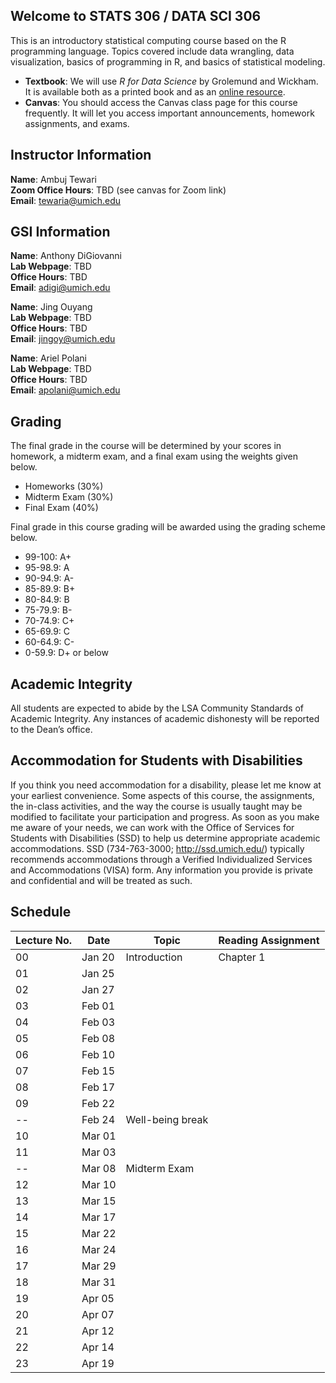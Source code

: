 ## Welcome to STATS 306 / DATA SCI 306

This is an introductory statistical computing course based on the R programming language. Topics covered include data wrangling, data visualization, basics of programming in R, and basics of statistical modeling.

- **Textbook**: We will use _R for Data Science_ by Grolemund and Wickham. It is available both as a printed book and as an [online resource](https://r4ds.had.co.nz/).
- **Canvas**: You should access the Canvas class page for this course frequently. It will let you access important announcements, homework assignments, and exams.

## Instructor Information

**Name**: Ambuj Tewari  
**Zoom Office Hours**: TBD (see canvas for Zoom link)  
**Email**: [tewaria@umich.edu](mailto:tewaria@umich.edu)

## GSI Information

**Name**: Anthony DiGiovanni  
**Lab Webpage**: TBD  
**Office Hours**: TBD  
**Email**: [adigi@umich.edu](mailto:adigi@umich.edu)

**Name**: Jing Ouyang  
**Lab Webpage**: TBD  
**Office Hours**: TBD  
**Email**: [jingoy@umich.edu](mailto:jingoy@umich.edu)

**Name**: Ariel Polani  
**Lab Webpage**: TBD  
**Office Hours**: TBD  
**Email**: [apolani@umich.edu](mailto:apolani@umich.edu)

## Grading

The final grade in the course will be determined by your scores in homework, a midterm exam, and a final exam using the weights given below.

- Homeworks (30%)
- Midterm Exam (30%)
- Final Exam (40%)

Final grade in this course grading will be awarded using the grading scheme below.
- 99-100: A+
- 95-98.9: A
- 90-94.9: A-
- 85-89.9: B+
- 80-84.9: B
- 75-79.9: B-
- 70-74.9: C+
- 65-69.9: C
- 60-64.9: C-
- 0-59.9: D+ or below

## Academic Integrity
All students are expected to abide by the LSA Community Standards of Academic Integrity. Any instances of academic dishonesty will be reported to the Dean’s office.

## Accommodation for Students with Disabilities

If you think you need accommodation for a disability, please let me know at your earliest convenience. Some aspects of this course, the assignments, the in-class activities, and the way the course is usually taught may be modified to facilitate your participation and progress. As soon as you make me aware of your needs, we can work with the Office of Services for Students with Disabilities (SSD) to help us determine appropriate academic accommodations. SSD (734-763-3000; http://ssd.umich.edu/) typically recommends accommodations through a Verified Individualized Services and Accommodations (VISA) form. Any information you provide is private and confidential and will be treated as such.

## Schedule

Lecture No. | Date | Topic | Reading Assignment
--- | --- | --- | ---
00 | Jan 20 | Introduction | Chapter 1
01 | Jan 25 |  | 
02 | Jan 27 |  | 
03 | Feb 01 |  | 
04 | Feb 03 |  | 
05 | Feb 08 |  | 
06 | Feb 10 |  | 
07 | Feb 15 |  | 
08 | Feb 17 |  | 
09 | Feb 22 |  | 
-- | Feb 24 | Well-being break | 
10 | Mar 01 |  | 
11 | Mar 03 |  | 
-- | Mar 08 | Midterm Exam | 
12 | Mar 10 |  | 
13 | Mar 15 |  | 
14 | Mar 17 |  | 
15 | Mar 22 |  | 
16 | Mar 24 |  | 
17 | Mar 29 |  | 
18 | Mar 31 |  | 
19 | Apr 05 |  | 
20 | Apr 07 |  | 
21 | Apr 12 |  | 
22 | Apr 14 |  | 
23 | Apr 19 |  |
